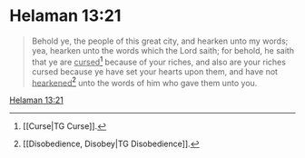 # Helaman 13:21

> Behold ye, the people of this great city, and hearken unto my words; yea, hearken unto the words which the Lord saith; for behold, he saith that ye are <u>cursed</u>[^a] because of your riches, and also are your riches cursed because ye have set your hearts upon them, and have not <u>hearkened</u>[^b] unto the words of him who gave them unto you.

[Helaman 13:21](https://www.churchofjesuschrist.org/study/scriptures/bofm/hel/13?lang=eng&id=p21#p21)


[^a]: [[Curse|TG Curse]].  
[^b]: [[Disobedience, Disobey|TG Disobedience]].  
